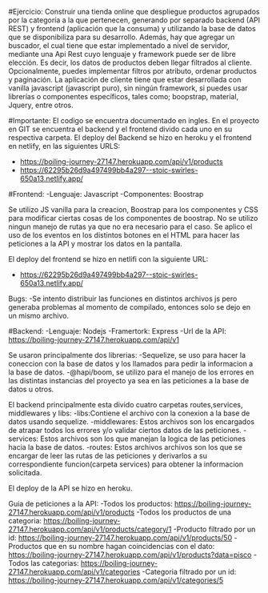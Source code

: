 #Ejercicio:
Construir una tienda online que despliegue productos agrupados por la categoría a
la que pertenecen, generando por separado backend (API REST) y frontend
(aplicación que la consuma) y utilizando la base de datos que se disponibiliza para
su desarrollo.
Además, hay que agregar un buscador, el cual tiene que estar implementado a nivel
de servidor, mediante una Api Rest cuyo lenguaje y framework puede ser de libre
elección. Es decir, los datos de productos deben llegar filtrados al cliente.
Opcionalmente, puedes implementar filtros por atributo, ordenar productos y
paginación.
La aplicación de cliente tiene que estar desarrollada con vanilla javascript
(javascript puro), sin ningún framework, si puedes usar librerías o componentes
específicos, tales como; boopstrap, material, Jquery, entre otros.

#Importante:
El codigo se encuentra documentado en ingles.
En el proyecto en GIT se encuentra el backend y el frontend divido cada uno en su respectiva carpeta. El deploy del Backend se hizo en heroku y el frontend en netlify, en las siguientes URLS:

- https://boiling-journey-27147.herokuapp.com/api/v1/products
- https://62295b26d9a497499bb4a297--stoic-swirles-650a13.netlify.app/

#Frontend:
-Lenguaje: Javascript
-Componentes: Boostrap

Se utilizo JS vanilla para la creacion, Boostrap para los componentes y CSS para modificar ciertas cosas de los componentes de boostrap. No se utilizo ningun manejo de rutas ya que no era necesario para el caso.
Se aplico el uso de los eventos en los distintos botones en el HTML para hacer las peticiones a la API y mostrar los datos en la pantalla.

El deploy del frontend se hizo en netlifi con la siguiente URL:

- https://62295b26d9a497499bb4a297--stoic-swirles-650a13.netlify.app/

Bugs:
-Se intento distribuir las funciones en distintos archivos js pero generaba problemas al momento de compilado, entonces solo se dejo en un mismo archivo.

#Backend:
-Lenguaje: Nodejs
-Framertork: Express
-Url de la API: https://boiling-journey-27147.herokuapp.com/api/v1

Se usaron principalmente dos librerias:
-Sequelize, se uso para hacer la coneccion con la base de datos y los llamados para pedir la informacion a la base de datos.
-@hapi/boom, se utilizo para el manejo de los errores en las distintas instancias del proyecto ya sea en las peticiones a la base de datos u otros.

El backend principalmente esta divido cuatro carpetas routes,services, middlewares y libs:
-libs:Contiene el archivo con la conexion a la base de datos usando sequelize.
-middlewares: Estos archivos son los encargados de atrapar todos los errores y/o validar ciertos datos de las peticiones.
-services: Estos archivos son los que manejan la logica de las peticiones hacia la base de datos.
-routes: Estos archivos archivos son los que se encargar de leer las rutas de las peticiones y derivarlos a su correspondiente funcion(carpeta services) para obtener la informacion solicitada.

El deploy de la API se hizo en heroku.

Guia de peticiones a la API:
-Todos los productos: https://boiling-journey-27147.herokuapp.com/api/v1/products
-Todos los productos de una categoria: https://boiling-journey-27147.herokuapp.com/api/v1/products/category/1
-Producto filtrado por un id: https://boiling-journey-27147.herokuapp.com/api/v1/products/50
-Productos que en su nombre hagan coincidencias con el dato: https://boiling-journey-27147.herokuapp.com/api/v1/products?data=pisco
-Todos las categorias: https://boiling-journey-27147.herokuapp.com/api/v1/categories
-Categoria filtrado por un id: https://boiling-journey-27147.herokuapp.com/api/v1/categories/5
